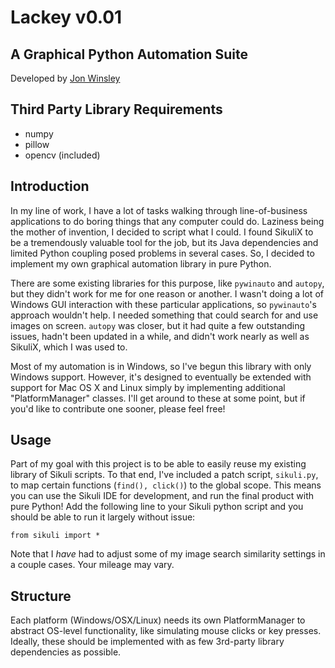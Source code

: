 # Lackey v0.01 #
## A Graphical Python Automation Suite ##

Developed by [Jon Winsley](https://github.com/glitchassassin)

## Third Party Library Requirements ##

* numpy
* pillow
* opencv (included)

## Introduction ##

In my line of work, I have a lot of tasks walking through line-of-business applications to do boring things that any computer could do. Laziness being the mother of invention, I decided to script what I could. I found SikuliX to be a tremendously valuable tool for the job, but its Java dependencies and limited Python coupling posed problems in several cases. So, I decided to implement my own graphical automation library in pure Python.

There are some existing libraries for this purpose, like `pywinauto` and `autopy`, but they didn't work for me for one reason or another. I wasn't doing a lot of Windows GUI interaction with these particular applications, so `pywinauto`'s approach wouldn't help. I needed something that could search for and use images on screen. `autopy` was closer, but it had quite a few outstanding issues, hadn't been updated in a while, and didn't work nearly as well as SikuliX, which I was used to.

Most of my automation is in Windows, so I've begun this library with only Windows support. However, it's designed to eventually be extended with support for Mac OS X and Linux simply by implementing additional "PlatformManager" classes. I'll get around to these at some point, but if you'd like to contribute one sooner, please feel free!

## Usage ##

Part of my goal with this project is to be able to easily reuse my existing library of Sikuli scripts. To that end, I've included a patch script, `sikuli.py`, to map certain functions (`find(), click()`) to the global scope. This means you can use the Sikuli IDE for development, and run the final product with pure Python! Add the following line to your Sikuli python script and you should be able to run it largely without issue:

    from sikuli import *

Note that I *have* had to adjust some of my image search similarity settings in a couple cases. Your mileage may vary.

## Structure ##

Each platform (Windows/OSX/Linux) needs its own PlatformManager to abstract OS-level functionality, like simulating mouse clicks or key presses. Ideally, these should be implemented with as few 3rd-party library dependencies as possible. 